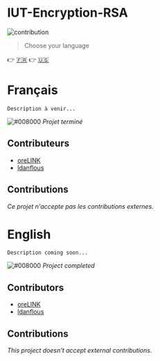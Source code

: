 # IUT-Encryption-RSA

![contribution](https://img.shields.io/badge/contribution-no-red.svg)

> Choose your language

:point_right: [:fr:](#français) :point_right: [:us:](#english)

# Français

`Description à venir...`

![#008000](https://placehold.it/15/008000/000000?text=+)   *Projet terminé*

## Contributeurs

* [oreLINK](https://github.com/oreLINK)
* [ldanflous](https://github.com/ldanflous)

<!---
| ![me](https://gravatar.com/avatar/fa50aeff0ddd6e63273a068b04353d9d?size=100)           |
| --------------------------------- |
| [oreLINK](https://pablo.life)   |
-->
## Contributions

*Ce projet n'accepte pas les contributions externes.*

# English

`Description coming soon...`

![#008000](https://placehold.it/15/008000/000000?text=+)   *Project completed*

## Contributors

* [oreLINK](https://github.com/oreLINK)
* [ldanflous](https://github.com/ldanflous)

## Contributions

*This project doesn't accept external contributions.*

<!-- Markdown link & img -->
[version]: https://img.shields.io/github/release/qubyte/rubidium.svg
